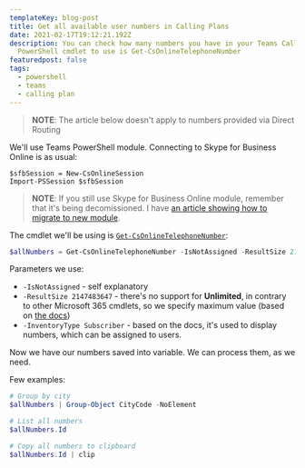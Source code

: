 ```yaml
---
templateKey: blog-post
title: Get all available user numbers in Calling Plans
date: 2021-02-17T19:12:21.192Z
description: You can check how many numbers you have in your Teams Calling Plans.
  PowerShell cmdlet to use is Get-CsOnlineTelephoneNumber
featuredpost: false
tags:
  - powershell
  - teams
  - calling plan
---
```

> **NOTE**: The article below doesn't apply to numbers provided via Direct Routing

We'll use Teams PowerShell module. Connecting to Skype for Business Online is as usual:

```
$sfbSession = New-CsOnlineSession
Import-PSSession $sfbSession
```

> **NOTE**: If you still use Skype for Business Online module, remember that it's being decomissioned. I have [an article showing how to migrate to new module](/skype-connector-decomission/).

The cmdlet we'll be using is [`Get-CsOnlineTelephoneNumber`](https://docs.microsoft.com/en-us/powershell/module/skype/get-csonlinetelephonenumber?view=skype-ps):

```powershell
$allNumbers = Get-CsOnlineTelephoneNumber -IsNotAssigned -ResultSize 2147483647 -InventoryType Subscriber
```

Parameters we use:

* `-IsNotAssigned` - self explanatory
* `-ResultSize 2147483647` - there's no support for **Unlimited**, in contrary to other  Microsoft 365 cmdlets, so we specify maximum value (based on [the docs](https://docs.microsoft.com/en-us/powershell/module/skype/get-csonlinetelephonenumber?view=skype-ps#parameters))
* `-InventoryType Subscriber` - based on the docs, it's used to display numbers, which can be assigned to users.

Now we have our numbers saved into variable. We can process them, as we need. 

Few examples:

```powershell
# Group by city
$allNumbers | Group-Object CityCode -NoElement

# List all numbers
$allNumbers.Id

# Copy all numbers to clipboard
$allNumbers.Id | clip
```

